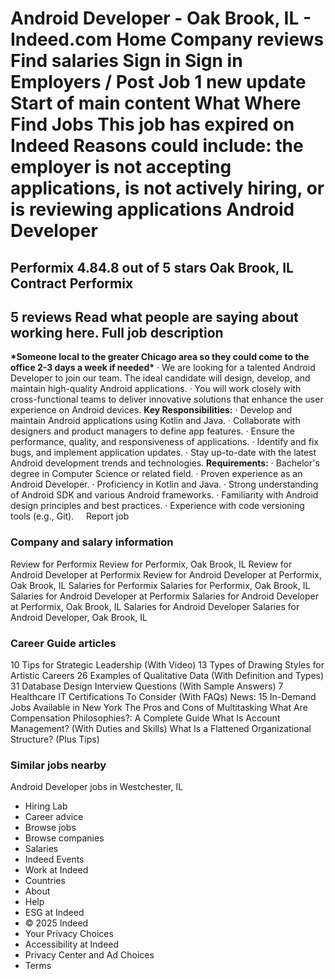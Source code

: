 Android Developer - Oak Brook, IL - Indeed.com
Home
Company reviews
Find salaries
Sign in
Sign in
Employers / Post Job
1 new update
Start of main content
What
Where
Find Jobs
This job has expired on Indeed
Reasons could include: the employer is not accepting applications, is not
actively hiring, or is reviewing applications
Android Developer
=================
Performix
4.84.8 out of 5 stars
Oak Brook, IL
Contract
Performix
---------
5 reviews
Read what people are saying about working here.
Full job
description
--------------------
**\*Someone local to the greater Chicago area so they could come to the
office 2-3 days a week if needed\***
· We are looking for a talented Android Developer to join our team. The
ideal candidate will design, develop, and maintain high-quality Android
applications.
· You will work closely with cross-functional teams to deliver innovative
solutions that enhance the user experience on Android devices.
**Key Responsibilities:**
· Develop and maintain Android applications using Kotlin and Java.
· Collaborate with designers and product managers to define app features.
· Ensure the performance, quality, and responsiveness of
applications.
· Identify and fix bugs, and implement application updates.
· Stay up-to-date with the latest Android development trends and
technologies.
**Requirements:**
· Bachelor's degree in Computer Science or related field.
· Proven experience as an Android Developer.
· Proficiency in Kotlin and Java.
· Strong understanding of Android SDK and various Android frameworks.
· Familiarity with Android design principles and best practices.
· Experience with code versioning tools (e.g., Git).
&nbsp;
&nbsp;
Report job
### Company and salary information
Review for
Performix
Review for Performix, Oak Brook, IL
Review for Android Developer at
Performix
Review for Android Developer at Performix,
Oak Brook, IL
Salaries for
Performix
Salaries for Performix, Oak Brook, IL
Salaries for Android Developer at
Performix
Salaries for Android Developer at
Performix, Oak Brook, IL
Salaries for
Android Developer
Salaries for Android Developer, Oak Brook,
IL
### Career Guide articles
10 Tips for Strategic Leadership (With
Video)
13 Types of Drawing Styles for Artistic
Careers
26 Examples of Qualitative Data (With
Definition and Types)
31 Database Design Interview Questions
(With Sample Answers)
7 Healthcare IT Certifications To Consider
(With FAQs)
News: 15 In-Demand Jobs Available in New
York
The Pros and Cons of Multitasking
What Are Compensation Philosophies?: A
Complete Guide
What Is Account Management? (With Duties
and Skills)
What Is a Flattened Organizational
Structure? (Plus Tips)
### Similar jobs nearby
Android Developer jobs in Westchester,
IL
* Hiring Lab
* Career advice
* Browse jobs
* Browse companies
* Salaries
* Indeed Events
* Work at Indeed
* Countries
* About
* Help
* ESG at Indeed
* © 2025 Indeed
* Your Privacy Choices
* Accessibility at Indeed
* Privacy Center and Ad Choices
* Terms